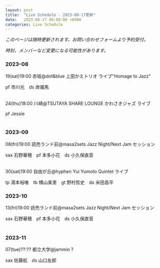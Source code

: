 ```yaml
---
layout: post
title:  "Live Schedule - 2023-08-17更新"
date:   2023-08-17 00:00:00 +0900
categories: Live Schedule
---
```


_このページは随時更新されます。お問い合わせフォームより予約受付。_

_時刻、メンバーなど変更になる可能性があります。_

### 2023-08

19(sat)19:00 赤坂@dot&blue 上田かえトリオ ライブ"Homage to Jazz"

pf 市川光　ds 岸颯馬
<br><br>

24(thu)18:00 川崎@TSUTAYA SHARE LOUNGE かわさきジャズ ライブ

pf Jessie
<br><br>

### 2023-09

08(fri)19:00 読売ランド前@masa2sets Jazz Night/Next Jam セッション

sax 石野華穂　pf 本多小花　ds 小久保直音
<br><br>

30(sat)19:00 自由が丘@hyphen Yui Yumoto Quintet ライブ

tp 湯本裕唯　tb 横山美里　gt 野村哲史　ds 米田昌平

### 2023-10

13(fri)19:00 読売ランド前@masa2sets Jazz Night/Next Jam セッション

sax 石野華穂　pf 本多小花　ds 小久保直音
<br><br>

### 2023-11

07(tue)??:?? 都立大学@jammin ?

sax 佐藤航　ds 山口友郎
